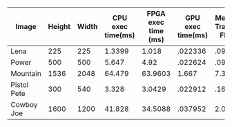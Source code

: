 |Image|Height|Width|CPU exec time(ms)| FPGA exec time (ms)| GPU exec time(ms)| Memory Transfer FPGA | Memory Transfer GPU (ms)| SpeedUp FPGA | SpeedUp GPU| FPGA Throughput (MB/s) | GPU Throughput (GB/s)|
|-----|------|-----|-----------------|--------------------|-----------------|----------------|--------------|------------------------|----------------------|----|----|
|Lena|225|225| 1.3399 | 1.018 | .022336 |.0968 | .073792 | 1.316| 60.0 |909.9495| 2.7442|
|Power| 500 | 500 | 5.647 |4.92 | .022624| .097792| .193376|1.148 | 249.6| 1293.76| 5.17127|
|Mountain| 1536 | 2048 |  64.479 | 63.9603 | 1.667| 7.3375| 1.26704 | 1.01| 1318.70| 2538.24| 9.93095|
|Pistol Pete|300|540|3.328| 3.0429| .022912| .16425| .148| 1.0937|145.25| 1379.01| 4.3784|
|Cowboy Joe| 1600 | 1200 | 41.828 | 34.5088 | .037952 |2.0798 | .78256| 1.2121| 1014.387| 1852.3| 9.81394|


